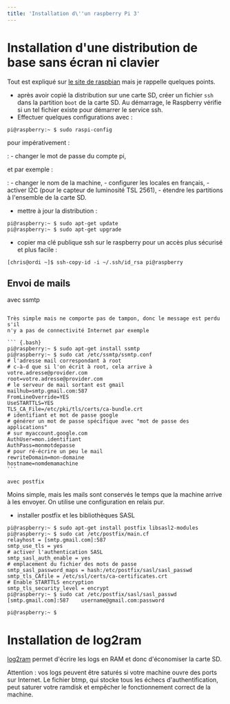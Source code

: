 ```yaml
---
title: 'Installation d\''un raspberry Pi 3'
---
```


Installation d\'une distribution de base sans écran ni clavier
==============================================================

Tout est expliqué sur [le site de
raspbian](https://raspbian-france.fr/raspberry-pi-sans-ecran-sans-clavier/)
mais je rappelle quelques points.

-   après avoir copié la distribution sur une carte SD, créer un fichier
    `ssh` dans la partition `boot` de la carte SD. Au démarrage, le
    Raspberry vérifie si un tel fichier existe pour démarrer le service
    ssh.
-   Effectuer quelques configurations avec :

``` {.bash}
pi@raspberry:~ $ sudo raspi-config
```

pour impérativement :

:   -   changer le mot de passe du compte pi,

et par exemple :

:   -   changer le nom de la machine,
    -   configurer les locales en français,
    -   activer I2C (pour le capteur de luminosité TSL 2561),
    -   étendre les partitions à l\'ensemble de la carte SD.

-   mettre à jour la distribution :

``` {.bash}
pi@raspberry:~ $ sudo apt-get update
pi@raspberry:~ $ sudo apt-get upgrade
```

-   copier ma clé publique ssh sur le raspberry pour un accès plus
    sécurisé et plus facile :

``` {.bash}
[chris@ordi ~]$ ssh-copy-id -i ~/.ssh/id_rsa pi@raspberry
```

Envoi de mails
--------------

avec ssmtp
~~~~~~~~~~

Très simple mais ne comporte pas de tampon, donc le message est perdu s'il
n'y a pas de connectivité Internet par exemple

``` {.bash}
pi@raspberry:~ $ sudo apt-get install ssmtp
pi@raspberry:~ $ sudo cat /etc/ssmtp/ssmtp.conf
# l'adresse mail correspondant à root
# c-à-d que si l'on écrit à root, cela arrive à votre.adresse@provider.com
root=votre.adresse@provider.com
# le serveur de mail sortant est gmail
mailhub=smtp.gmail.com:587
FromLineOverride=YES
UseSTARTTLS=YES
TLS_CA_File=/etc/pki/tls/certs/ca-bundle.crt
# identifiant et mot de passe google
# générer un mot de passe spécifique avec "mot de passe des applications"
# sur myaccount.google.com
AuthUser=mon.identifiant
AuthPass=monmotdepasse
# pour ré-écrire un peu le mail
rewriteDomain=mon-domaine
hostname=nomdemamachine
```

avec postfix
~~~~~~~~~~~~

Moins simple, mais les mails sont conservés le temps que la machine arrive
à les envoyer.
On utilise une configuration en relais pur.

-   installer postfix et les bibliothèques SASL

``` {.bash}
pi@raspberry:~ $ sudo apt-get install postfix libsasl2-modules
pi@raspberry:~ $ sudo cat /etc/postfix/main.cf
relayhost = [smtp.gmail.com]:587
smtp_use_tls = yes
# activer l'authentication SASL
smtp_sasl_auth_enable = yes
# emplacement du fichier des mots de passe
smtp_sasl_password_maps = hash:/etc/postfix/sasl/sasl_passwd
smtp_tls_CAfile = /etc/ssl/certs/ca-certificates.crt
# Enable STARTTLS encryption
smtp_tls_security_level = encrypt
pi@raspberry:~ $ sudo cat /etc/postfix/sasl/sasl_passwd
[smtp.gmail.com]:587    username@gmail.com:password

pi@raspberry:~ $
```


Installation de log2ram
=======================

[log2ram](https://github.com/azlux/log2ram) permet d\'écrire les logs en
RAM et donc d\'économiser la carte SD.

Attention : vos logs peuvent être saturés si votre machine ouvre des
ports sur Internet. Le fichier btmp, qui stocke tous les échecs
d\'authentification, peut saturer votre ramdisk et empêcher le
fonctionnement correct de la machine.
